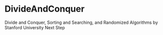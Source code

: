 # DivideAndConquer
Divide and Conquer, Sorting and Searching, and Randomized Algorithms by Stanford University Next Step
